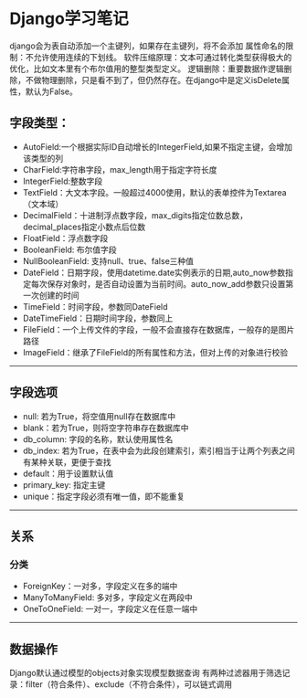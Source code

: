 # Django学习笔记
django会为表自动添加一个主键列，如果存在主键列，将不会添加
属性命名的限制：不允许使用连续的下划线。
软件压缩原理：文本可通过转化类型获得极大的优化，比如文本里有个布尔值用的整型类型定义。
逻辑删除：重要数据作逻辑删除，不做物理删除，只是看不到了，但仍然存在。在django中是定义isDelete属性，默认为False。
## 字段类型：
- AutoField:一个根据实际ID自动增长的IntegerField,如果不指定主键，会增加该类型的列
- CharField:字符串字段，max_length用于指定字符长度
- IntegerField:整数字段
- TextField：大文本字段。一般超过4000使用，默认的表单控件为Textarea（文本域）
- DecimalField：十进制浮点数字段，max_digits指定位数总数，decimal_places指定小数点后位数
- FloatField：浮点数字段
- BooleanField: 布尔值字段
- NullBooleanField: 支持null、true、false三种值
- DateField：日期字段，使用datetime.date实例表示的日期,auto_now参数指定每次保存对象时，是否自动设置为当前时间。auto_now_add参数只设置第一次创建的时间
- TimeField：时间字段，参数同DateField
- DateTimeField：日期时间字段，参数同上
- FileField：一个上传文件的字段，一般不会直接存在数据库，一般存的是图片路径
- ImageField：继承了FileField的所有属性和方法，但对上传的对象进行校验
***
## 字段选项
- null: 若为True，将空值用null存在数据库中
- blank：若为True，则将空字符串存在数据库中
- db_column: 字段的名称，默认使用属性名
- db_index: 若为True，在表中会为此段创建索引，索引相当于让两个列表之间有某种关联，更便于查找
- default：用于设置默认值
- primary_key: 指定主键
- unique：指定字段必须有唯一值，即不能重复
***
## 关系
### 分类
- ForeignKey：一对多，字段定义在多的端中
- ManyToManyField: 多对多，字段定义在两段中
- OneToOneField: 一对一，字段定义在任意一端中
***
## 数据操作
Django默认通过模型的objects对象实现模型数据查询
有两种过滤器用于筛选记录：filter（符合条件）、exclude（不符合条件），可以链式调用